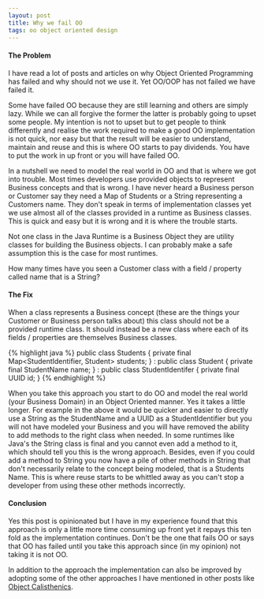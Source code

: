 ```yaml
---
layout: post
title: Why we fail OO
tags: oo object oriented design
---
```


#### The Problem

I have read a lot of posts and articles on why Object Oriented Programming has failed and why should not we use it. Yet OO/OOP has not failed we have failed it. 

Some have failed OO because they are still learning and others are simply lazy. While we can all forgive the former the latter is probably going to upset some people.
My intention is not to upset but to get people to think differently and realise the work required to make a good OO implementation is not quick, nor easy but that the result 
will be easier to understand, maintain and reuse and this is where OO starts to pay dividends. You have to put the work in up front or you will have failed OO.

In a nutshell we need to model the real world in OO and that is where we got into trouble. Most times developers use provided objects to represent Business concepts and that is wrong.
I have never heard a Business person or Customer say they need a Map of Students or a String representing a Customers name. They don't speak in terms of implementation classes yet we
use almost all of the classes provided in a runtime as Business classes. This is quick and easy but it is wrong and it is where the trouble starts.

Not one class in the Java Runtime is a Business Object they are utility classes for building the Business objects. I can probably make a safe assumption this is the case for most runtimes.

How many times have you seen a Customer class with a field / property called name that is a String?

#### The Fix

When a class represents a Business concept (these are the things your Customer or Business person talks about) this class should not be a provided runtime class. It should instead be a
new class where each of its fields / properties are themselves Business classes.

{% highlight java %}
public class Students {
    private final Map<StudentIdentifier, Student> students;
}
:
public class Student {
    private final StudentName name;
}
:
public class StudentIdentifer {
    private final UUID id;
}
{% endhighlight %}

When you take this approach you start to do OO and model the real world (your Business Domain) in an Object Oriented manner. Yes it takes a little longer. For example in the above it would be quicker and easier to directly use a String as the StudentName and a UUID as a StudentIdentifier but you will not have modeled your Business and you will have removed the ability to add methods to the right class when needed. In some runtimes like Java's the String class is final and you cannot even add a method to it, which should tell you this is the wrong approach. Besides, even if you could add a method to String you now have a pile of other methods in String that don't necessarily relate to the concept being modeled, that is a Students Name. This is where reuse starts to be whittled away as you can't stop a developer from using these other methods incorrectly.

#### Conclusion

Yes this post is opinionated but I have in my experience found that this approach is only a little more time consuming up front yet it repays this ten fold as the implementation continues.
Don't be the one that fails OO or says that OO has failed until you take this approach since (in my opinion) not taking it is not OO.

In addition to the approach the implementation can also be improved by adopting some of the other approaches I have mentioned in other posts like [Object Calisthenics](http://jamesladdcode.com/2017/02/03/object-calisthenics/).

